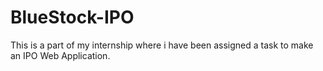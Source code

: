 # BlueStock-IPO
This is a part of my internship where i have been assigned a task to make an IPO Web Application.
